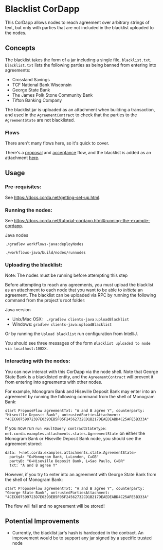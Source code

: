 # Blacklist CorDapp

This CorDapp allows nodes to reach agreement over arbitrary strings of text, but only with parties that are not
included in the blacklist uploaded to the nodes.




## Concepts


The blacklist takes the form of a jar including a single file, `blacklist.txt`. `blacklist.txt` lists the following
parties as being banned from entering into agreements:

* Crossland Savings
* TCF National Bank Wisconsin
* George State Bank
* The James Polk Stone Community Bank
* Tifton Banking Company

The blacklist jar is uploaded as an attachment when building a transaction, and used in the `AgreementContract` to
check that the parties to the `AgreementState` are not blacklisted.

### Flows


There aren't many flows here, so it's quick to cover.

There's a [proposal](https://github.com/corda/samples-java/blob/master/feature-specific-cordapps/attachment-blacklist/workflows/src/main/java/net/corda/examples/attachments/ProposeFlow.java) and [acceptance](https://github.com/corda/samples-java/blob/master/feature-specific-cordapps/attachment-blacklist/workflows/src/main/java/net/corda/examples/attachments/AgreeFlow.java) flow, and the blacklist is added as an attachment [here](https://github.com/corda/samples-java/blob/master/feature-specific-cordapps/attachment-blacklist/workflows/src/main/java/net/corda/examples/attachments/ProposeFlow.java#L47-L50).



## Usage


### Pre-requisites:

See https://docs.corda.net/getting-set-up.html.


### Running the nodes:

See https://docs.corda.net/tutorial-cordapp.html#running-the-example-cordapp.

Java nodes
```
./gradlew workflows-java:deployNodes
```
```
./workflows-java/build/nodes/runnodes
```


### Uploading the blacklist:

Note: The nodes must be running before attempting this step

Before attempting to reach any agreements, you must upload the blacklist as an attachment to each node that you want to
be able to *initiate* an agreement. The blacklist can be uploaded via RPC by running the following command from the
project's root folder:

Java version
* Unix/Mac OSX: ` ./gradlew clients-java:uploadBlacklist`
* Windows: `gradlew clients-java:uploadBlacklist`

Or by running the `Upload blacklist` run configuration from IntelliJ.

You should see three messages of the form `Blacklist uploaded to node via localhost:100XX`.

### Interacting with the nodes:

You can now interact with this CorDapp via the node shell. Note that George State Bank is a blacklisted entity, and the
`AgreementContract` will prevent it from entering into agreements with other nodes.

For example, Monogram Bank and Hiseville Deposit Bank may enter into an agreement by running the following command from
the shell of Monogram Bank:

    start ProposeFlow agreementTxt: "A and B agree Y", counterparty: "Hiseville Deposit Bank", untrustedPartiesAttachment: "4CEC607599723D7E0393EB5F05F24562732CD1B217DEAEDEABD4C25AFE5B333A"

If you now run `run vaultQuery contractStateType: net.corda.examples.attachments.states.AgreementState` on either the
Monogram Bank or Hiseville Deposit Bank node, you should see the agreement stored:

    data: !<net.corda.examples.attachments.state.AgreementState>
      partyA: "O=Monogram Bank, L=London, C=GB"
      partyB: "O=Hiseville Deposit Bank, L=Sao Paulo, C=BR"
      txt: "A and B agree Y"

However, if you try to enter into an agreement with George State Bank from the shell of Monogram Bank:

    start ProposeFlow agreementTxt: "A and B agree Y", counterparty: "George State Bank", untrustedPartiesAttachment: "4CEC607599723D7E0393EB5F05F24562732CD1B217DEAEDEABD4C25AFE5B333A"

The flow will fail and no agreement will be stored!


## Potential Improvements

* Currently, the blacklist jar's hash is hardcoded in the contract. An improvement would be to support any jar signed
  by a specific trusted node
